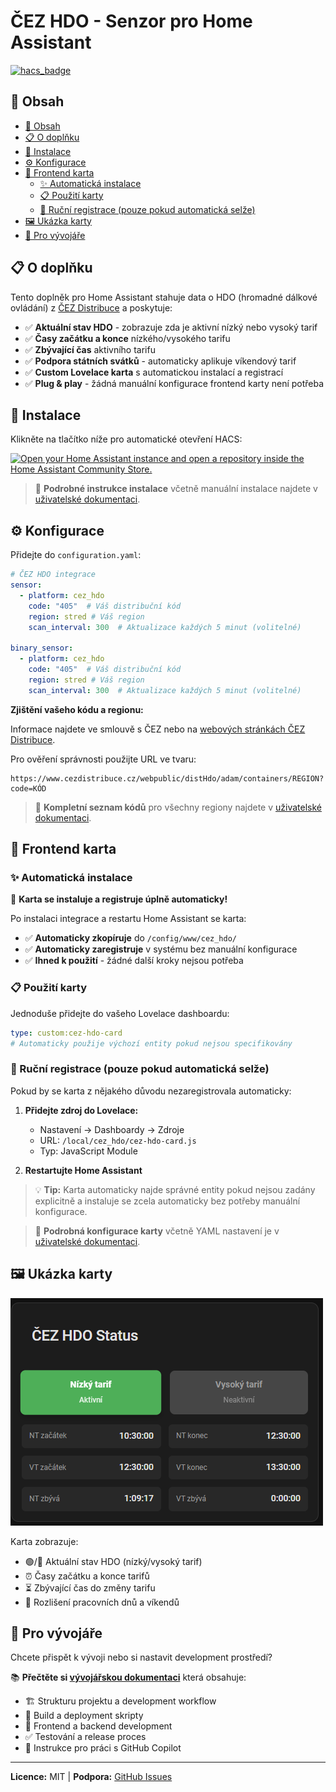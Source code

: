 # ČEZ HDO - Senzor pro Home Assistant

[![hacs_badge](https://img.shields.io/badge/HACS-Custom-41BDF5.svg?style=for-the-badge)](https://github.com/hacs/integration)

## 📑 Obsah

- [📑 Obsah](#-obsah)
- [📋 O doplňku](#-o-doplňku)
- [🚀 Instalace](#-instalace)
- [⚙️ Konfigurace](#️-konfigurace)
- [🎨 Frontend karta](#-frontend-karta)
  - [✨ Automatická instalace](#-automatická-instalace)
  - [📋 Použití karty](#-použití-karty)
  - [🔧 Ruční registrace (pouze pokud automatická selže)](#-ruční-registrace-pouze-pokud-automatická-selže)
- [🖼️ Ukázka karty](#️-ukázka-karty)
- [👥 Pro vývojáře](#-pro-vývojáře)

## 📋 O doplňku

Tento doplněk pro Home Assistant stahuje data o HDO (hromadné dálkové ovládání) z [ČEZ Distribuce](https://www.cezdistribuce.cz/cs/pro-zakazniky/spinani-hdo.html) a poskytuje:

- ✅ **Aktuální stav HDO** - zobrazuje zda je aktivní nízký nebo vysoký tarif
- ✅ **Časy začátku a konce** nízkého/vysokého tarifu
- ✅ **Zbývající čas** aktivního tarifu
- ✅ **Podpora státních svátků** - automaticky aplikuje víkendový tarif
- ✅ **Custom Lovelace karta** s automatickou instalací a registrací
- ✅ **Plug & play** - žádná manuální konfigurace frontend karty není potřeba

## 🚀 Instalace

Klikněte na tlačítko níže pro automatické otevření HACS:

[![Open your Home Assistant instance and open a repository inside the Home Assistant Community Store.](https://my.home-assistant.io/badges/hacs_repository.svg)](https://my.home-assistant.io/redirect/hacs_repository/?category=Integration&owner=Cmajda&repository=ha_cez_distribuce)

> 📖 **Podrobné instrukce instalace** včetně manuální instalace najdete v [uživatelské dokumentaci](docs/user-guide.md).

## ⚙️ Konfigurace

Přidejte do `configuration.yaml`:

```yaml
# ČEZ HDO integrace
sensor:
  - platform: cez_hdo
    code: "405"  # Váš distribuční kód
    region: stred # Váš region
    scan_interval: 300  # Aktualizace každých 5 minut (volitelné)

binary_sensor:
  - platform: cez_hdo
    code: "405"  # Váš distribuční kód
    region: stred # Váš region
    scan_interval: 300  # Aktualizace každých 5 minut (volitelné)
```

**Zjištění vašeho kódu a regionu:**

Informace najdete ve smlouvě s ČEZ nebo na [webových stránkách ČEZ Distribuce](https://www.cezdistribuce.cz/cs/pro-zakazniky/spinani-hdo.html).

Pro ověření správnosti použijte URL ve tvaru:
```
https://www.cezdistribuce.cz/webpublic/distHdo/adam/containers/REGION?code=KÓD
```

> 📖 **Kompletní seznam kódů** pro všechny regiony najdete v [uživatelské dokumentaci](docs/user-guide.md#podporované-distribuční-kódy).

## 🎨 Frontend karta

### ✨ Automatická instalace 

🎯 **Karta se instaluje a registruje úplně automaticky!**

Po instalaci integrace a restartu Home Assistant se karta:
- ✅ **Automaticky zkopíruje** do `/config/www/cez_hdo/`
- ✅ **Automaticky zaregistruje** v systému bez manuální konfigurace
- ✅ **Ihned k použití** - žádné další kroky nejsou potřeba

### 📋 Použití karty

Jednoduše přidejte do vašeho Lovelace dashboardu:

```yaml
type: custom:cez-hdo-card
# Automaticky použije výchozí entity pokud nejsou specifikovány
```

### 🔧 Ruční registrace (pouze pokud automatická selže)

Pokud by se karta z nějakého důvodu nezaregistrovala automaticky:

1. **Přidejte zdroj do Lovelace:**
   - Nastavení → Dashboardy → Zdroje  
   - URL: `/local/cez_hdo/cez-hdo-card.js`
   - Typ: JavaScript Module

2. **Restartujte Home Assistant**

> 💡 **Tip:** Karta automaticky najde správné entity pokud nejsou zadány explicitně a instaluje se zcela automaticky bez potřeby manuální konfigurace.

> 📖 **Podrobná konfigurace karty** včetně YAML nastavení je v [uživatelské dokumentaci](docs/user-guide.md#lovelace-karta).

## 🖼️ Ukázka karty

![ČEZ HDO Card](entity_card.png)

Karta zobrazuje:
- 🟢/🔴 Aktuální stav HDO (nízký/vysoký tarif)
- ⏰ Časy začátku a konce tarifů
- ⏳ Zbývající čas do změny tarifu
- 📅 Rozlišení pracovních dnů a víkendů

## 👥 Pro vývojáře

Chcete přispět k vývoji nebo si nastavit development prostředí?

📚 **Přečtěte si [vývojářskou dokumentaci](docs/developer-guide.md)** která obsahuje:

- 🏗️ Strukturu projektu a development workflow
- 🔧 Build a deployment skripty
- 🎨 Frontend a backend development
- ✅ Testování a release proces
- 🤖 Instrukce pro práci s GitHub Copilot

---

**Licence:** MIT | **Podpora:** [GitHub Issues](https://github.com/Cmajda/ha_cez_distribuce/issues)
